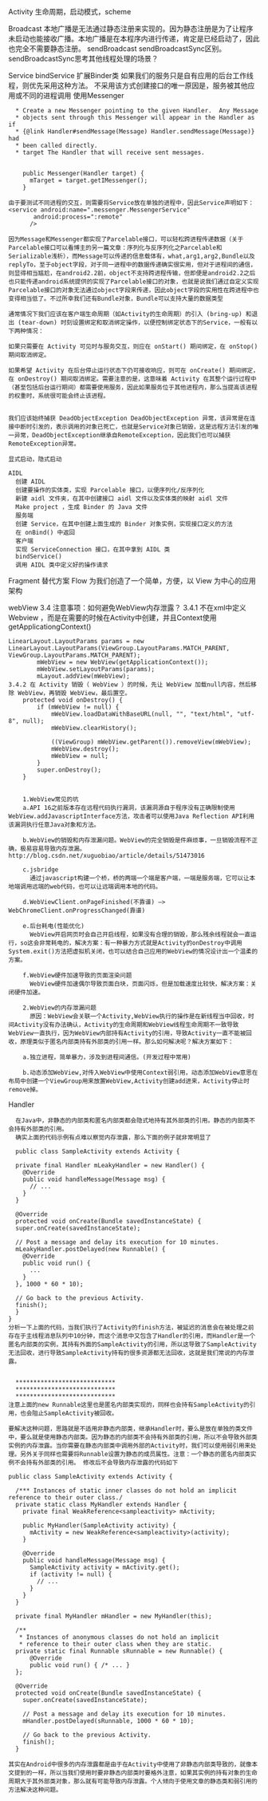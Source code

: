 Activity
 生命周期，启动模式，scheme

Broadcast
  本地广播是无法通过静态注册来实现的。因为静态注册是为了让程序未启动也能接收广播。本地广播是在本程序内进行传递，肯定是已经启动了，因此也完全不需要静态注册。
  sendBroadcast   sendBroadcastSync区别。sendBroadcastSync思考其他线程处理的场景？

Service
  bindService
  扩展Binder类  如果我们的服务只是自有应用的后台工作线程，则优先采用这种方法。 不采用该方式创建接口的唯一原因是，服务被其他应用或不同的进程调用
  使用Messenger

      * Create a new Messenger pointing to the given Handler.  Any Message
      * objects sent through this Messenger will appear in the Handler as if
      * {@link Handler#sendMessage(Message) Handler.sendMessage(Message)} had
      * been called directly.
      * target The Handler that will receive sent messages.


        public Messenger(Handler target) {
          mTarget = target.getIMessenger();
        }

    由于要测试不同进程的交互，则需要将Service放在单独的进程中，因此Service声明如下：
    <service android:name=".messenger.MessengerService"
           android:process=":remote"
          />

    因为Message和Messenger都实现了Parcelable接口，可以轻松跨进程传递数据（关于Parcelable接口可以看博主的另一篇文章：序列化与反序列化之Parcelable和Serializable浅析），而Message可以传递的信息载体有，what,arg1,arg2,Bundle以及replyTo，至于object字段，对于同一进程中的数据传递确实很实用，但对于进程间的通信，则显得相当尴尬，在android2.2前，object不支持跨进程传输，但即便是android2.2之后也只能传递android系统提供的实现了Parcelable接口的对象，也就是说我们通过自定义实现Parcelable接口的对象无法通过object字段来传递，因此object字段的实用性在跨进程中也变得相当低了。不过所幸我们还有Bundle对象，Bundle可以支持大量的数据类型

    通常情况下我们应该在客户端生命周期（如Activity的生命周期）的引入 (bring-up) 和退出 (tear-down) 时刻设置绑定和取消绑定操作，以便控制绑定状态下的Service，一般有以下两种情况：

    如果只需要在 Activity 可见时与服务交互，则应在 onStart() 期间绑定，在 onStop() 期间取消绑定。

    如果希望 Activity 在后台停止运行状态下仍可接收响应，则可在 onCreate() 期间绑定，在 onDestroy() 期间取消绑定。需要注意的是，这意味着 Activity 在其整个运行过程中（甚至包括后台运行期间）都需要使用服务，因此如果服务位于其他进程内，那么当提高该进程的权重时，系统很可能会终止该进程。


    我们应该始终捕获 DeadObjectException DeadObjectException 异常，该异常是在连接中断时引发的，表示调用的对象已死亡，也就是Service对象已销毁，这是远程方法引发的唯一异常，DeadObjectException继承自RemoteException，因此我们也可以捕获RemoteException异常。

    显式启动，隐式启动

    AIDL
      创建 AIDL
      创建要操作的实体类，实现 Parcelable 接口，以便序列化/反序列化
      新建 aidl 文件夹，在其中创建接口 aidl 文件以及实体类的映射 aidl 文件
      Make project ，生成 Binder 的 Java 文件
      服务端
      创建 Service，在其中创建上面生成的 Binder 对象实例，实现接口定义的方法
      在 onBind() 中返回
      客户端
      实现 ServiceConnection 接口，在其中拿到 AIDL 类
      bindService()
      调用 AIDL 类中定义好的操作请求


Fragment
    替代方案  Flow 为我们创造了一个简单，方便，以 View 为中心的应用架构

webView
    3.4 注意事项：如何避免WebView内存泄露？
    3.4.1 不在xml中定义 Webview ，而是在需要的时候在Activity中创建，并且Context使用 getApplicationgContext()

    LinearLayout.LayoutParams params = new LinearLayout.LayoutParams(ViewGroup.LayoutParams.MATCH_PARENT, ViewGroup.LayoutParams.MATCH_PARENT);
            mWebView = new WebView(getApplicationContext());
            mWebView.setLayoutParams(params);
            mLayout.addView(mWebView);
    3.4.2 在 Activity 销毁（ WebView ）的时候，先让 WebView 加载null内容，然后移除 WebView，再销毁 WebView，最后置空。
        protected void onDestroy() {
            if (mWebView != null) {
                mWebView.loadDataWithBaseURL(null, "", "text/html", "utf-8", null);
                mWebView.clearHistory();

                ((ViewGroup) mWebView.getParent()).removeView(mWebView);
                mWebView.destroy();
                mWebView = null;
            }
            super.onDestroy();
        }


        1.WebView常见的坑
        a.API 16之前版本存在远程代码执行漏洞，该漏洞源自于程序没有正确限制使用WebView.addJavascriptInterface方法，攻击者可以使用Java Reflection API利用该漏洞执行任意Java对象和方法。

        b.WebView的销毁和内存泄漏问题。WebView的完全销毁是件麻烦事，一旦销毁流程不正确，极易容易导致内存泄漏。http://blog.csdn.net/xuguobiao/article/details/51473016

        c.jsbridge
          通过javascript构建一个桥，桥的两端一个端是客户端，一端是服务端，它可以让本地端调用远端的web代码，也可以让远端调用本地的代码。

        d.WebViewClient.onPageFinished(不靠谱) –> WebChromeClient.onProgressChanged(靠谱)

        e.后台耗电(性能优化)
          WebView开启网页时会自己开启线程，如果没有合理的销毁，那么残余线程就会一直运行，so这会非常耗电的，解决方案：有一种暴力方式就是Activity的onDestroy中调用System.exit()方法把虚拟机关闭，也可以结合自己应用的WebView的情况设计出一个温柔的方案。

        f.WebView硬件加速导致的页面渲染问题
          WebView硬件加速偶尔导致页面白块，页面闪烁，但是加载速度比较快，解决方案：关闭硬件加速。

        2.WebView的内存泄漏问题
          原因：WebView会关联一个Activity,WebView执行的操作是在新线程当中回收，时间Activity没有办法确认，Activity的生命周期和WebView线程生命周期不一致导致WebView一直执行，因为WebView内部持有Activity的引用，导致Activity一直不能被回收，原理类似于匿名内部类持有外部类的引用一样。那么如何解决呢？解决方案如下：

        a.独立进程，简单暴力，涉及到进程间通信。(开发过程中常用)

        b.动态添加WebView,对传入WebView中使用Context弱引用，动态添加WebView意思在布局中创建一个ViewGroup用来放置WebView,Activity创建add进来，Activity停止时remove掉。


Handler

      在Java中，非静态的内部类和匿名内部类都会隐式地持有其外部类的引用。静态的内部类不会持有外部类的引用。
      确实上面的代码示例有点难以察觉内存泄露，那么下面的例子就非常明显了

      public class SampleActivity extends Activity {

      private final Handler mLeakyHandler = new Handler() {
        @Override
        public void handleMessage(Message msg) {
          // ...
        }
      }

      @Override
      protected void onCreate(Bundle savedInstanceState) {
      super.onCreate(savedInstanceState);

      // Post a message and delay its execution for 10 minutes.
      mLeakyHandler.postDelayed(new Runnable() {
        @Override
        public void run() {
          ...
        }
      }, 1000 * 60 * 10);

      // Go back to the previous Activity.
      finish();
      }
    }
    分析一下上面的代码，当我们执行了Activity的finish方法，被延迟的消息会在被处理之前存在于主线程消息队列中10分钟，而这个消息中又包含了Handler的引用，而Handler是一个匿名内部类的实例，其持有外面的SampleActivity的引用，所以这导致了SampleActivity无法回收，进行导致SampleActivity持有的很多资源都无法回收，这就是我们常说的内存泄露。


      ****************************
      ****************************
      ****************************
    注意上面的new Runnable这里也是匿名内部类实现的，同样也会持有SampleActivity的引用，也会阻止SampleActivity被回收。

    要解决这种问题，思路就是不适用非静态内部类，继承Handler时，要么是放在单独的类文件中，要么就是使用静态内部类。因为静态的内部类不会持有外部类的引用，所以不会导致外部类实例的内存泄露。当你需要在静态内部类中调用外部的Activity时，我们可以使用弱引用来处理。另外关于同样也需要将Runnable设置为静态的成员属性。注意：一个静态的匿名内部类实例不会持有外部类的引用。 修改后不会导致内存泄露的代码如下

    public class SampleActivity extends Activity {

      /*** Instances of static inner classes do not hold an implicit reference to their outer class./
      private static class MyHandler extends Handler {
        private final WeakReference<sampleactivity> mActivity;

        public MyHandler(SampleActivity activity) {
          mActivity = new WeakReference<sampleactivity>(activity);
        }

        @Override
        public void handleMessage(Message msg) {
          SampleActivity activity = mActivity.get();
          if (activity != null) {
            // ...
          }
        }
      }

      private final MyHandler mHandler = new MyHandler(this);

      /**
       * Instances of anonymous classes do not hold an implicit
       * reference to their outer class when they are static.
      private static final Runnable sRunnable = new Runnable() {
          @Override
          public void run() { /* ... }
      };

      @Override
      protected void onCreate(Bundle savedInstanceState) {
        super.onCreate(savedInstanceState);

        // Post a message and delay its execution for 10 minutes.
        mHandler.postDelayed(sRunnable, 1000 * 60 * 10);

        // Go back to the previous Activity.
        finish();
      }

    其实在Android中很多的内存泄露都是由于在Activity中使用了非静态内部类导致的，就像本文提到的一样，所以当我们使用时要非静态内部类时要格外注意，如果其实例的持有对象的生命周期大于其外部类对象，那么就有可能导致内存泄露。个人倾向于使用文章的静态类和弱引用的方法解决这种问题。
